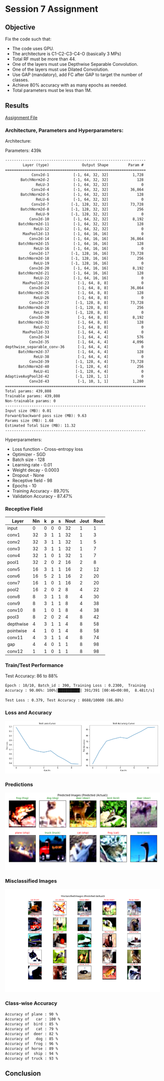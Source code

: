 # Session 7 Assignment

## Objective

Fix the code such that:
* The code uses GPU.
* The architecture is C1-C2-C3-C4-O (basically 3 MPs)
* Total RF must be more than 44.
* One of the layers must use Depthwise Separable Convolution.
* One of the layers must use Dilated Convolution.
* Use GAP (mandatory), add FC after GAP to target the number of classes.
* Achieve 80% accuracy with as many epochs as needed.
* Total parameters must be less than 1M.

## Results

[Assignment File](https://github.com/sagarigrandhi/EVA4/blob/master/S7/Assignment_7.ipynb)


### Architecture, Parameters and Hyperparameters:
Architecture:

Parameters: 439k

```
----------------------------------------------------------------
        Layer (type)               Output Shape         Param #
================================================================
            Conv2d-1           [-1, 64, 32, 32]           1,728
       BatchNorm2d-2           [-1, 64, 32, 32]             128
              ReLU-3           [-1, 64, 32, 32]               0
            Conv2d-4           [-1, 64, 32, 32]          36,864
       BatchNorm2d-5           [-1, 64, 32, 32]             128
              ReLU-6           [-1, 64, 32, 32]               0
            Conv2d-7          [-1, 128, 32, 32]          73,728
       BatchNorm2d-8          [-1, 128, 32, 32]             256
              ReLU-9          [-1, 128, 32, 32]               0
           Conv2d-10           [-1, 64, 32, 32]           8,192
      BatchNorm2d-11           [-1, 64, 32, 32]             128
             ReLU-12           [-1, 64, 32, 32]               0
        MaxPool2d-13           [-1, 64, 16, 16]               0
           Conv2d-14           [-1, 64, 16, 16]          36,864
      BatchNorm2d-15           [-1, 64, 16, 16]             128
             ReLU-16           [-1, 64, 16, 16]               0
           Conv2d-17          [-1, 128, 16, 16]          73,728
      BatchNorm2d-18          [-1, 128, 16, 16]             256
             ReLU-19          [-1, 128, 16, 16]               0
           Conv2d-20           [-1, 64, 16, 16]           8,192
      BatchNorm2d-21           [-1, 64, 16, 16]             128
             ReLU-22           [-1, 64, 16, 16]               0
        MaxPool2d-23             [-1, 64, 8, 8]               0
           Conv2d-24             [-1, 64, 8, 8]          36,864
      BatchNorm2d-25             [-1, 64, 8, 8]             128
             ReLU-26             [-1, 64, 8, 8]               0
           Conv2d-27            [-1, 128, 8, 8]          73,728
      BatchNorm2d-28            [-1, 128, 8, 8]             256
             ReLU-29            [-1, 128, 8, 8]               0
           Conv2d-30             [-1, 64, 8, 8]           8,192
      BatchNorm2d-31             [-1, 64, 8, 8]             128
             ReLU-32             [-1, 64, 8, 8]               0
        MaxPool2d-33             [-1, 64, 4, 4]               0
           Conv2d-34             [-1, 64, 4, 4]             576
           Conv2d-35             [-1, 64, 4, 4]           4,096
depthwise_separable_conv-36      [-1, 64, 4, 4]               0
      BatchNorm2d-37             [-1, 64, 4, 4]             128
             ReLU-38             [-1, 64, 4, 4]               0
           Conv2d-39            [-1, 128, 4, 4]          73,728
      BatchNorm2d-40            [-1, 128, 4, 4]             256
             ReLU-41            [-1, 128, 4, 4]               0
AdaptiveAvgPool2d-42            [-1, 128, 1, 1]               0
           Conv2d-43             [-1, 10, 1, 1]           1,280
================================================================
Total params: 439,808
Trainable params: 439,808
Non-trainable params: 0
----------------------------------------------------------------
Input size (MB): 0.01
Forward/backward pass size (MB): 9.63
Params size (MB): 1.68
Estimated Total Size (MB): 11.32
----------------------------------------------------------------
```

Hyperparameters:
* Loss function - Cross-entropy loss
* Optimizer - SGD
* Batch size - 128
* Learning rate - 0.01
* Weight decay - 0.0003
* Dropout - None
* Receptive field - 98
* Epochs - 10
* Training Accuracy - 89.70%
* Validation Accuracy - 87.47%

### Receptive Field

Layer	| Nin |	k	| p | s |	Nout | Jout |	Rout
----- |-----|---|---|---|----- |----- |---
input|	0|	0|	0|	0|	32|	1|	1|
conv1|	32|	3|	1|	1|	32|	1|	3|
conv2|	32|	3|	1|	1|	32|	1|	5|
conv3|	32|	3|	1|	1|	32|	1|	7|
conv4|	32|	1|	0|	1|	32|	1|	7|
pool1|	32|	2|	0|	2|	16|	2|	8|
conv5|	16|	3|	1|	1|	16|	2|	12|
conv6|	16|	5|	2|	1|	16|	2|	20|
conv7|	16|	1|	0|	1|	16|	2|	20|
pool2|	16|	2|	0|	2|	8|	4|	22|
conv8|	8|	3|	1|	1|	8|	4|	30|
conv9|	8|	3|	1|	1|	8|	4|	38|
conv10|	8|	1|	0|	1|	8|	4|	38|
pool3|	8|	2|	0|	2|	4|	8|	42|
depthwise|	4|	3|	1|	1|	4|	8|	58|
pointwise|	4|	1|	0|	1|	4|	8|	58|
conv11|	4|	3|	1|	1|	4|	8|	74|
gap|	4|	4|	0|	1|	1|	8|	98|
conv12|	1|	1|	0|	1|	1|	8|	98|


### Train/Test Performance

Test Accuracy: 86 to 88%
```
Epoch : 10/10, Batch_id : 390, Training Loss : 0.2300,  Training Accuracy : 90.06%: 100%|██████████| 391/391 [00:46<00:00,  8.48it/s]

Test Loss : 0.379, Test Accuracy : 8688/10000 (86.88%)
```

### Loss and Accuracy
![Test Loss and Accuracy](https://github.com/sagarigrandhi/EVA4/blob/master/S7/Results/cifar10_test_loss_accuracy.png)

### Predictions
![Predictions](https://github.com/sagarigrandhi/EVA4/blob/master/S7/Results/cifar10_predicted_images.png)

### Misclassified Images
![Misclassified Images](https://github.com/sagarigrandhi/EVA4/blob/master/S7/Results/cifar10_misclassified_images.png)

### Class-wise Accuracy
```
Accuracy of plane : 90 %
Accuracy of   car : 100 %
Accuracy of  bird : 85 %
Accuracy of   cat : 79 %
Accuracy of  deer : 82 %
Accuracy of   dog : 85 %
Accuracy of  frog : 96 %
Accuracy of horse : 89 %
Accuracy of  ship : 94 %
Accuracy of truck : 93 %
```

## Conclusion

